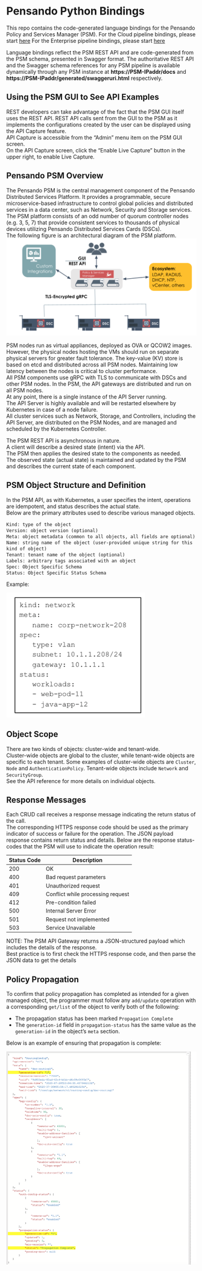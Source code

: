 # Pensando Python Bindings
This repo contains the code-generated language bindings for the Pensando Policy and Services Manager (PSM).
For the Cloud pipeline bindings, please start [here](src_cloud/pensando_cloud/README.md)
For the Enterprise pipeline bindings, please start [here](src_end/pensando_ent/README.md)

Language bindings reflect the PSM REST API and are code-generated from the PSM schema, presented in Swagger format.
The authoritative REST API and the Swagger schema references for any PSM pipeline is available dynamically through any PSM instance at **https://PSM-IPaddr/docs**
and **https://PSM-IPaddr/generated/swaggeruri.html** respectively.

## Using the PSM GUI to See API Examples
REST developers can take advantage of the fact that the PSM GUI itself uses the REST API. 
REST API calls sent from the GUI to the PSM as it implements the configurations created by the user can be displayed using the API Capture feature.  
API Capture is accessible from the “Admin” menu item on the PSM GUI screen.    
On the API Capture screen, click the “Enable Live Capture” button in the upper right, to enable Live Capture.  

## Pensando PSM Overview
The Pensando PSM is the central management component of the Pensando Distributed Services Platform. 
It provides a programmable, secure microservice-based infrastructure to control global policies and distributed services in a data center, such as Network, Security and  Storage services.
The PSM platform consists of an odd number of quorum controller nodes (e.g. 3, 5, 7) that provide consistent services to thousands of physical devices utilizing Pensando Distributed Services Cards (DSCs).  
The following figure is an architectural diagram of the PSM platform. 
![](PSM_Architecture.png)

PSM nodes run as virtual appliances, deployed as OVA or QCOW2 images.  
However, the physical nodes hosting the VMs should run on separate physical servers for greater fault tolerance. 
The key-value (KV) store is based on etcd and distributed across all PSM nodes.  Maintaining low latency between the nodes is critical to cluster performance.  
All PSM components use gRPC with TLS to communicate with DSCs and other PSM nodes.
In the PSM, the API gateways are distributed and run on all PSM nodes.  
At any point, there is a single instance of the API Server running.  
The API Server is highly available and will be restarted elsewhere by Kubernetes in case of a node failure.  
All cluster services such as Network, Storage, and Controllers, including the API Server, are distributed on the PSM Nodes, 
and are managed and scheduled by the Kubernetes Controller. 

The PSM REST API is asynchronous in nature.  
A client will describe a desired state (intent) via the API.  
The PSM then applies the desired state to the components as needed.   
The observed state (actual state) is maintained and updated by the PSM and describes the current state of each component.

## PSM Object Structure and Definition
In the PSM API, as with Kubernetes, a user specifies the intent, operations are idempotent, and status describes the actual state.   
Below are the primary attributes used to describe various managed objects.
```
Kind: type of the object
Version: object version (optional)
Meta: object metadata (common to all objects, all fields are optional)
Name: string name of the object (user-provided unique string for this kind of object)
Tenant: tenant name of the object (optional)
Labels: arbitrary tags associated with an object
Spec: Object Specific Schema
Status: Object Specific Status Schema
```

Example:

![](schema_example1.png)


## Object Scope
There are two kinds of objects: cluster-wide and tenant-wide.  
Cluster-wide objects are global to the cluster, while tenant-wide objects are specific to each tenant. 
Some examples of cluster-wide objects are `Cluster`, `Node` and `AuthenticationPolicy`. 
Tenant-wide objects include `Network` and `SecurityGroup`.  
See the API reference for more details on individual objects.

## Response Messages
Each CRUD call receives a response message indicating the return status of the call.  
The corresponding HTTPS response code should be used as the primary indicator of success or failure for the operation. 
The JSON payload response contains return status and details. 
Below are the response status-codes that the PSM will use to indicate the operation result:

| Status Code | Description |
|-------------|-------------|
| 200 | OK |
| 400 | Bad request parameters |
| 401 | Unauthorized request |
| 409 | Conflict while processing request |
| 412 | Pre-condition failed |
| 500 | Internal Server Error |
| 501 | Request not implemented |
| 503 | Service Unavailable |



NOTE: The PSM API Gateway returns a JSON-structured payload which includes the details of the response.  
Best practice is to first check the HTTPS response code, and then parse the JSON data to get the details

## Policy Propagation
To confirm that policy propagation has completed as intended for a given managed object, 
the programmer must follow any `add/update` operation with a corresponding `get/list` of the object to verify both of the following:
* The propagation status has been marked `Propagation Complete`
* The `generation-id` field in `propagation-status` has the same value as the `generation-id` in the object’s `meta` section.

Below is an example of ensuring that propagation is complete:

![](propagation.png)






